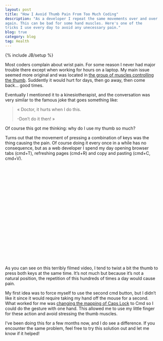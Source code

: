 ```yaml
---
layout: post
title: "How I Avoid Thumb Pain From Too Much Coding"
description: "As a developer I repeat the same movements over and over
again. This can be bad for some hand muscles. Here's one of the
tricks I use every day to avoid any unecessary pain."
blog: true
category: blog
tag: Health
---
```


{% include JB/setup %}

Most coders complain about wrist pain. For some reason I never had major trouble there except when working for hours on a laptop. My main issue seemed more original and was located in [the group of muscles controlling the thumb](http://en.wikipedia.org/wiki/Thenar_eminence). Suddently it would hurt for days, then go away, then come back... good times.

Eventually I mentioned it to a kinesiotherapist, and the conversation was very similar to the famous joke that goes something like:

> « Doctor, it hurts when I do this.
>
> -Don’t do it then! »

Of course this got me thinking: why do I use my thumb so much?

Turns out that the movement of pressing a combination of keys was the thing causing the pain. Of course doing it every once in a while has no consequence, but as a web developer I spend my day opening browser tabs (cmd+T), refreshing pages (cmd+R) and copy and pasting (cmd+C, cmd+V).

<div style="width:560px; margin: auto">
<object width="560" height="315"><param name="movie" value="http://www.youtube.com/v/tCJSJBV85cw?version=3&amp;hl=fr_FR&amp;rel=0"></param><param name="allowFullScreen" value="true"></param><param name="allowscriptaccess" value="always"></param><embed src="http://www.youtube.com/v/tCJSJBV85cw?version=3&amp;hl=fr_FR&amp;rel=0" type="application/x-shockwave-flash" width="560" height="315" allowscriptaccess="always" allowfullscreen="true"></embed></object>
</div>

As you can see on this terribly filmed video, I tend to twist a bit the thumb to press both keys at the same time. It’s not much but because it’s not a natural position, the repetition of this hundreds of times a day would cause pain.

My first idea was to force myself to use the second cmd button, but I didn’t like it since it would require taking my hand off the mouse for a second. What worked for me was [changing the mapping of Caps Lock](http://stackoverflow.com/questions/127591/using-caps-lock-as-esc-in-mac-os-x) to Cmd so I could do the gesture with one hand. This allowed me to use my little finger for these action and avoid stressing the thumb muscles.

I’ve been doing this for a few months now, and I do see a difference. If you encounter the same problem, feel free to try this solution out and let me know if it helped!
